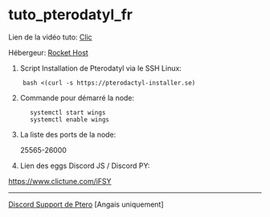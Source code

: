 # tuto_pterodatyl_fr

Lien de la vidéo tuto: [Clic](https://www.youtube.com/watch?v=LGUBT9Ebq-Q)

Hébergeur: [Rocket Host](https://rocket-host.fr/) 

1) Script Installation de Pterodatyl via le SSH Linux:
```
    bash <(curl -s https://pterodactyl-installer.se)
```

2) Commande pour démarré la node:

```
      systemctl start wings
      systemctl enable wings
```

3) La liste des ports de la node:
   
   25565-26000

5) Lien des eggs Discord JS / Discord PY:
     
  https://www.clictune.com/iFSY


-----------------------------------------------------------------------------------------

[Discord Support de Ptero](https://discord.com/invite/pterodactyl) [Angais uniquement]
